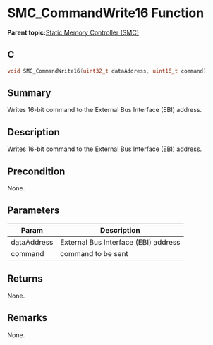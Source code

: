 # SMC\_CommandWrite16 Function

**Parent topic:**[Static Memory Controller \(SMC\)](GUID-415D2D33-E3CB-4AD9-961C-49606E718EF0.md)

## C

```c
void SMC_CommandWrite16(uint32_t dataAddress, uint16_t command)
```

## Summary

Writes 16-bit command to the External Bus Interface \(EBI\) address.

## Description

Writes 16-bit command to the External Bus Interface \(EBI\) address.

## Precondition

None.

## Parameters

|Param|Description|
|-----|-----------|
|dataAddress|External Bus Interface \(EBI\) address|
|command|command to be sent|

## Returns

None.

## Remarks

None.

